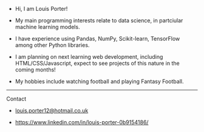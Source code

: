 - Hi, I am Louis Porter!

- My main programming interests relate to data science, in partciular machine learning models.

- I have experience using Pandas, NumPy, Scikit-learn, TensorFlow among other Python libraries.

- I am planning on next learning web development, including HTML/CSS/Javascript, expect to see projects of this nature in the coming months!

- My hobbies include watching football and playing Fantasy Football.

------

Contact

- louis.porter12@hotmail.co.uk

- https://www.linkedin.com/in/louis-porter-0b9154186/

<!---
lsp2610/lsp2610 is a ✨ special ✨ repository because its `README.md` (this file) appears on your GitHub profile.
You can click the Preview link to take a look at your changes.
--->
